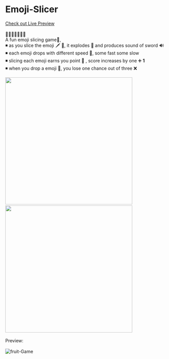 # Emoji-Slicer
<a href='https://saumya-07.github.io/Fruit-Slicer/'>Check out Live Preview</a></br></br>
 🍎🍍🍑🍐🍒🍓🍊</br>
A fun emoji slicing game🍉,</br>
◾ as you slice the emoji 🗡 🥑, it explodes 🤺 and produces sound of sword 🔊 </br>
◾ each emoji drops with different speed 🍇, some fast some slow </br>
◾ slicing each emoji earns you point 🥝 , score increases by one ➕ <strong>1</strong> </br>
◾ when you drop a emoji 🥭, you lose one chance out of three ❌

<img src="https://user-images.githubusercontent.com/68998355/105202219-c16f7b80-5b67-11eb-95b4-1eccd15a2ab6.png" width=400px>&nbsp;&nbsp;&nbsp;&nbsp;<img src="https://user-images.githubusercontent.com/68998355/105206919-e74b4f00-5b6c-11eb-9216-eba68feb5c2b.png" width=400px></br></br>
Preview:</br></br>
![fruit-Game](https://user-images.githubusercontent.com/68998355/105203811-8a01ce80-5b69-11eb-8cf7-0e6348d778c1.gif)
